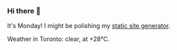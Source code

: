 ### Hi there :wave:

It's Monday! I might be polishing my [static site generator](https://github.com/bewuethr/pandoc-bash-blog).

Weather in Toronto: clear, at +28°C.
